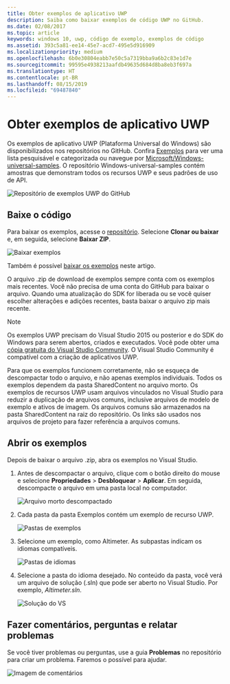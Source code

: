 ```yaml
---
title: Obter exemplos de aplicativo UWP
description: Saiba como baixar exemplos de código UWP no GitHub.
ms.date: 02/08/2017
ms.topic: article
keywords: windows 10, uwp, código de exemplo, exemplos de código
ms.assetid: 393c5a81-ee14-45e7-acd7-495e5d916909
ms.localizationpriority: medium
ms.openlocfilehash: 6b0e30804eabb7e50c5a7319bba9a6b2c83e1d7e
ms.sourcegitcommit: 99595e4938213aafdb49635d684d8ba8eb3f697a
ms.translationtype: HT
ms.contentlocale: pt-BR
ms.lasthandoff: 08/15/2019
ms.locfileid: "69487840"
---
```

# <a name="get-uwp-app-samples"></a>Obter exemplos de aplicativo UWP

Os exemplos de aplicativo UWP (Plataforma Universal do Windows) são disponibilizados nos repositórios no GitHub. Confira [Exemplos](https://developer.microsoft.com/windows/samples) para ver uma lista pesquisável e categorizada ou navegue por [Microsoft/Windows-universal-samples](https://github.com/Microsoft/Windows-universal-samples "repositório de exemplos de aplicativo da Plataforma Universal do Windows do GitHub"). O repositório Windows-universal-samples contém amostras que demonstram todos os recursos UWP e seus padrões de uso de API.

![Repositório de exemplos UWP do GitHub](images/GitHubUWPSamplesPage.png)

## <a name="download-the-code"></a>Baixe o código

Para baixar os exemplos, acesse o [repositório](https://github.com/Microsoft/Windows-universal-samples "repositório de exemplos de aplicativo da Plataforma Universal do Windows do GitHub"). Selecione **Clonar ou baixar** e, em seguida, selecione **Baixar ZIP**. 

![Baixar exemplos](images/SamplesDownloadButton.png)

Também é possível [baixar os exemplos](https://github.com/Microsoft/Windows-universal-samples/archive/master.zip "baixar o arquivo zip dos exemplos de aplicativo da Plataforma Universal do Windows") neste artigo.

O arquivo .zip de download de exemplos sempre conta com os exemplos mais recentes. Você não precisa de uma conta do GitHub para baixar o arquivo. Quando uma atualização do SDK for liberada ou se você quiser escolher alterações e adições recentes, basta baixar o arquivo zip mais recente.

> [!NOTE]
> Os exemplos UWP precisam do Visual Studio 2015 ou posterior e do SDK do Windows para serem abertos, criados e executados. Você pode obter uma [cópia gratuita do Visual Studio Community](https://go.microsoft.com/fwlink/p/?LinkID=280676 "downloads de ferramentas de desenvolvimento do Windows"). O Visual Studio Community é compatível com a criação de aplicativos UWP.  
>
> Para que os exemplos funcionem corretamente, não se esqueça de descompactar todo o arquivo, e não apenas exemplos individuais. Todos os exemplos dependem da pasta SharedContent no arquivo morto. Os exemplos de recursos UWP usam arquivos vinculados no Visual Studio para reduzir a duplicação de arquivos comuns, inclusive arquivos de modelo de exemplo e ativos de imagem. Os arquivos comuns são armazenados na pasta SharedContent na raiz do repositório. Os links são usados nos arquivos de projeto para fazer referência a arquivos comuns.
> 

## <a name="open-the-samples"></a>Abrir os exemplos

Depois de baixar o arquivo .zip, abra os exemplos no Visual Studio.

1.  Antes de descompactar o arquivo, clique com o botão direito do mouse e selecione **Propriedades** > **Desbloquear** > **Aplicar**. Em seguida, descompacte o arquivo em uma pasta local no computador.

    ![Arquivo morto descompactado](images/SamplesUnzip1.png)
2.  Cada pasta da pasta Exemplos contém um exemplo de recurso UWP.

    ![Pastas de exemplos](images/SamplesUnzip2.png)
3.  Selecione um exemplo, como Altimeter. As subpastas indicam os idiomas compatíveis.

    ![Pastas de idiomas](images/SamplesUnzip3.png)
4.  Selecione a pasta do idioma desejado. No conteúdo da pasta, você verá um arquivo de solução (.sln) que pode ser aberto no Visual Studio. Por exemplo, *Altimeter.sln*.

    ![Solução do VS](images/SamplesUnzip4.png)

## <a name="give-feedback-ask-questions-and-report-issues"></a>Fazer comentários, perguntas e relatar problemas

Se você tiver problemas ou perguntas, use a guia **Problemas** no repositório para criar um problema. Faremos o possível para ajudar.

![Imagem de comentários](images/GitHubUWPSamplesFeedback.png)
